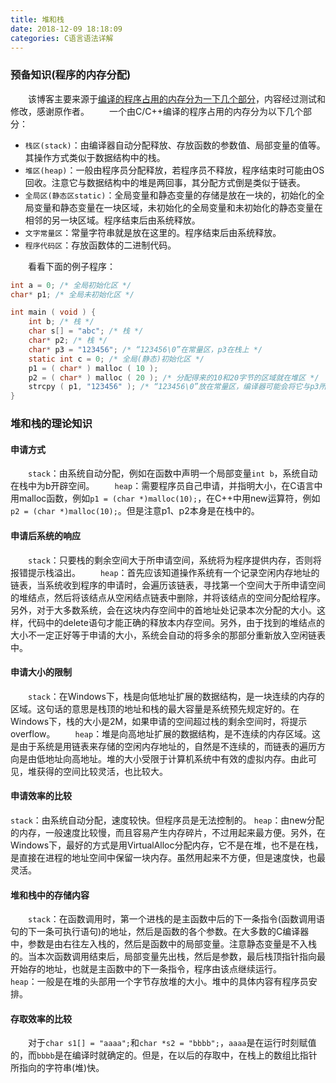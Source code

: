 ```yaml
---
title: 堆和栈
date: 2018-12-09 18:18:09
categories: C语言语法详解
---
```

### 预备知识(程序的内存分配)

&emsp;&emsp;该博客主要来源于[编译的程序占用的内存分为一下几个部分](https://blog.csdn.net/a4454541115/article/details/52092295)，内容经过测试和修改，感谢原作者。
&emsp;&emsp;一个由C/C++编译的程序占用的内存分为以下几个部分：

- `栈区(stack)`：由编译器自动分配释放、存放函数的参数值、局部变量的值等。其操作方式类似于数据结构中的栈。
- `堆区(heap)`：一般由程序员分配释放，若程序员不释放，程序结束时可能由OS回收。注意它与数据结构中的堆是两回事，其分配方式倒是类似于链表。
- `全局区(静态区static)`：全局变量和静态变量的存储是放在一块的，初始化的全局变量和静态变量在一块区域，未初始化的全局变量和未初始化的静态变量在相邻的另一块区域。程序结束后由系统释放。
- `文字常量区`：常量字符串就是放在这里的。程序结束后由系统释放。
- `程序代码区`：存放函数体的二进制代码。

&emsp;&emsp;看看下面的例子程序：

``` c
int a = 0; /* 全局初始化区 */
char* p1; /* 全局未初始化区 */

int main ( void ) {
    int b; /* 栈 */
    char s[] = "abc"; /* 栈 */
    char* p2; /* 栈 */
    char* p3 = "123456"; /* “123456\0”在常量区，p3在栈上 */
    static int c = 0; /* 全局(静态)初始化区 */
    p1 = ( char* ) malloc ( 10 );
    p2 = ( char* ) malloc ( 20 ); /* 分配得来的10和20字节的区域就在堆区 */
    strcpy ( p1, "123456" ); /* “123456\0”放在常量区，编译器可能会将它与p3所指向的“123456”优化成同一个地方 */
}
```

### 堆和栈的理论知识

#### 申请方式

&emsp;&emsp;`stack`：由系统自动分配，例如在函数中声明一个局部变量`int b`，系统自动在栈中为b开辟空间。
&emsp;&emsp;`heap`：需要程序员自己申请，并指明大小，在C语言中用malloc函数，例如`p1 = (char *)malloc(10);`，在C++中用new运算符，例如`p2 = (char *)malloc(10);`。但是注意p1、p2本身是在栈中的。

#### 申请后系统的响应

&emsp;&emsp;`stack`：只要栈的剩余空间大于所申请空间，系统将为程序提供内存，否则将报错提示栈溢出。
&emsp;&emsp;`heap`：首先应该知道操作系统有一个记录空闲内存地址的链表，当系统收到程序的申请时，会遍历该链表，寻找第一个空间大于所申请空间的堆结点，然后将该结点从空闲结点链表中删除，并将该结点的空间分配给程序。另外，对于大多数系统，会在这块内存空间中的首地址处记录本次分配的大小。这样，代码中的delete语句才能正确的释放本内存空间。另外，由于找到的堆结点的大小不一定正好等于申请的大小，系统会自动的将多余的那部分重新放入空闲链表中。

#### 申请大小的限制

&emsp;&emsp;`stack`：在Windows下，栈是向低地址扩展的数据结构，是一块连续的内存的区域。这句话的意思是栈顶的地址和栈的最大容量是系统预先规定好的。在Windows下，栈的大小是2M，如果申请的空间超过栈的剩余空间时，将提示overflow。
&emsp;&emsp;`heap`：堆是向高地址扩展的数据结构，是不连续的内存区域。这是由于系统是用链表来存储的空闲内存地址的，自然是不连续的，而链表的遍历方向是由低地址向高地址。堆的大小受限于计算机系统中有效的虚拟内存。由此可见，堆获得的空间比较灵活，也比较大。

#### 申请效率的比较

`stack`：由系统自动分配，速度较快。但程序员是无法控制的。
`heap`：由new分配的内存，一般速度比较慢，而且容易产生内存碎片，不过用起来最方便。另外，在Windows下，最好的方式是用VirtualAlloc分配内存，它不是在堆，也不是在栈，是直接在进程的地址空间中保留一块内存。虽然用起来不方便，但是速度快，也最灵活。

#### 堆和栈中的存储内容

&emsp;&emsp;`stack`：在函数调用时，第一个进栈的是主函数中后的下一条指令(函数调用语句的下一条可执行语句)的地址，然后是函数的各个参数。在大多数的C编译器中，参数是由右往左入栈的，然后是函数中的局部变量。注意静态变量是不入栈的。当本次函数调用结束后，局部变量先出栈，然后是参数，最后栈顶指针指向最开始存的地址，也就是主函数中的下一条指令，程序由该点继续运行。
&emsp;&emsp;`heap`：一般是在堆的头部用一个字节存放堆的大小。堆中的具体内容有程序员安排。

#### 存取效率的比较

&emsp;&emsp;对于`char s1[] = "aaaa";`和`char *s2 = "bbbb";`，`aaaa`是在运行时刻赋值的，而`bbbb`是在编译时就确定的。但是，在以后的存取中，在栈上的数组比指针所指向的字符串(堆)快。